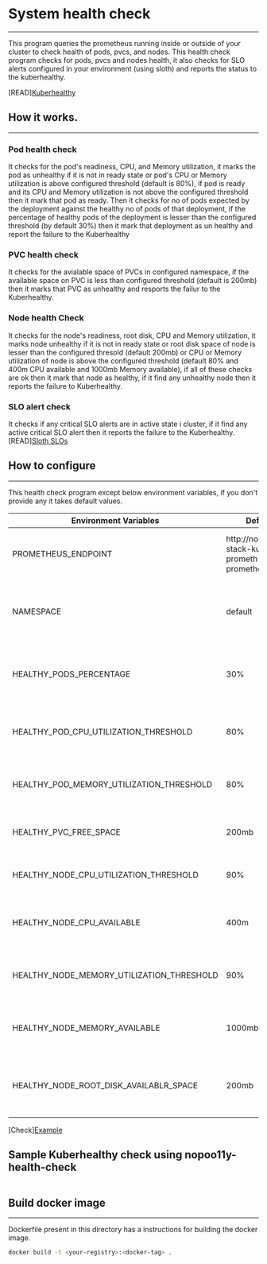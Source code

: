 # System health check
--------
This program queries the prometheus running inside or outside of your cluster to check health of pods, pvcs, and nodes. This health check program checks for pods, pvcs and nodes health, it also checks for SLO alerts configured in your environment (using sloth) and reports the status to the kuberhealthy.

[READ][Kuberhealthy](https://github.com/kuberhealthy/kuberhealthy)


## How it works.
---------------

### Pod health check
It checks for the pod's readiness, CPU, and Memory utilization, it marks the pod as unhealthy if it is not in ready state or pod's CPU or Memory utilization is above configured threshold (default is 80%), if pod is ready and its CPU and Memory utilization is not above the configured threshold then it mark that pod as ready. Then it checks for no of pods expected by the deployment against the healthy no of pods of that deployment, if the percentage of healthy pods of the deployment is lesser than the configured threshold (by default 30%) then it mark that deployment as un healthy and report the failure to the Kuberhealthy

### PVC health check
It checks for the avialable space of PVCs in configured namespace, if the available space on PVC is less than configured threshold (default is  200mb) then it marks that PVC as unhealthy and resports the failur to the Kuberhealthy.

### Node health Check
It checks for the node's readiness, root disk, CPU and Memory utilization, it marks node unhealthy if it is not in ready state or root disk space of node is lesser than the configured thresold (default 200mb) or CPU or Memory utilization of node is above the configured threshold (default 80% and 400m CPU available and 1000mb Memory available), if all of these checks are ok then it mark that node as healthy, if it find any unhealthy node then it reports the failure to Kuberhealthy.

### SLO alert check
It checks if any critical SLO alerts are in active state i cluster, if it find any active critical SLO alert then it reports the failure to the Kuberhealthy.
[READ][Sloth SLOs](https://sloth.dev/)

## How to configure
--------
This health check program except below environment variables, if you don't provide any it takes default values.

|Environment Variables|Default|Description|
|---------------------|-------|-----------|
|PROMETHEUS_ENDPOINT|http://nopo11y-stack-kube-prometh-prometheus:9090|Prometheus URL on which you want to run your queries|
|NAMESPACE|default|Kubernetes namespace where you have your services deployed|
|HEALTHY_PODS_PERCENTAGE|30%|Percentage of healthy pods for deployments in give namespace|
|HEALTHY_POD_CPU_UTILIZATION_THRESHOLD|80%|CPU utilization threshold for healthy pods|
|HEALTHY_POD_MEMORY_UTILIZATION_THRESHOLD|80%|Memory utilization threshold for healthy pods|
|HEALTHY_PVC_FREE_SPACE|200mb|Available space threshold for healthy pvcs|
|HEALTHY_NODE_CPU_UTILIZATION_THRESHOLD|90%|CPU utilization for healthy nodes|
|HEALTHY_NODE_CPU_AVAILABLE|400m|CPU milicores available for healthy nodes|
|HEALTHY_NODE_MEMORY_UTILIZATION_THRESHOLD|90%|Memory utilization threshold for healthy nodes|
|HEALTHY_NODE_MEMORY_AVAILABLE|1000mb|Free Memory in mbs for healthy nodes|
|HEALTHY_NODE_ROOT_DISK_AVAILABLR_SPACE|200mb|Free space available on node's root disk in mbs for healthy nodes|

[Check][Example](./examples/health-check.yaml)

## Sample Kuberhealthy check using nopoo11y-health-check
```yaml
```

## Build docker image
---------------
Dockerfile present in this directory has a instructions for building the docker image.
```sh
docker build -t <your-registry>:<docker-tag> .
```
